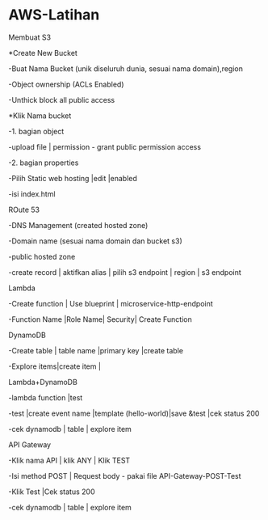 # AWS-Latihan
Membuat S3

*Create New Bucket

-Buat Nama Bucket (unik diseluruh dunia, sesuai nama domain),region

-Object ownership (ACLs Enabled)

-Unthick block all public access

*Klik Nama bucket

-1. bagian object

-upload file | permission - grant public permission access

-2. bagian properties

-Pilih  Static web hosting |edit |enabled

-isi index.html

ROute 53

-DNS Management (created hosted zone)

-Domain name (sesuai nama domain dan bucket s3)

-public hosted zone

-create record | aktifkan alias | pilih s3 endpoint | region | s3 endpoint

Lambda

-Create function | Use blueprint | microservice-http-endpoint

-Function Name |Role Name| Security| Create Function

DynamoDB

-Create table | table name |primary key |create table

-Explore items|create item |

Lambda+DynamoDB

-lambda function |test

-test |create event name |template (hello-world)|save &test |cek status 200

-cek dynamodb | table | explore item

API Gateway

-Klik nama API | klik ANY | Klik TEST

-Isi method POST | Request body - pakai file API-Gateway-POST-Test

-Klik Test |Cek status 200

-cek dynamodb | table | explore item

